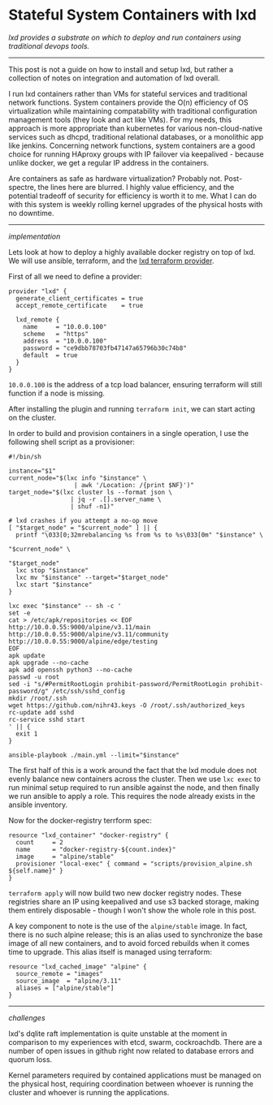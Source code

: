 # Stateful System Containers with lxd

_lxd provides a substrate on which to deploy and run containers using traditional devops tools._

---

This post is not a guide on how to install and setup lxd, but rather a collection of notes on integration and automation of lxd overall.

I run lxd containers rather than VMs for stateful services and traditional network functions.  System containers provide the O(n) efficiency of OS virtualization while maintaining compatability with traditional configuration management tools (they look and act like VMs).  For my needs, this approach is more appropriate than kubernetes for various non-cloud-native services such as dhcpd, traditional relational databases, or a monolithic app like jenkins.  Concerning network functions, system containers are a good choice for running HAproxy groups with IP failover via keepalived - because unlike docker, we get a regular IP address in the containers.

Are containers as safe as hardware virtualization?  Probably not.  Post-spectre, the lines here are blurred.  I highly value efficiency, and the potential tradeoff of security for efficiency is worth it to me.  What I can do with this system is weekly rolling kernel upgrades of the physical hosts with no downtime.

---

_implementation_

Lets look at how to deploy a highly available docker registry on top of lxd.  We will use ansible, terraform, and the [lxd terraform provider](https://github.com/sl1pm4t/terraform-provider-lxd).

First of all we need to define a provider:

```
provider "lxd" {
  generate_client_certificates = true
  accept_remote_certificate    = true

  lxd_remote {
    name     = "10.0.0.100"
    scheme   = "https"
    address  = "10.0.0.100"
    password = "ce9dbb78703fb47147a65796b30c74b8"
    default  = true
  }
}
```

`10.0.0.100` is the address of a tcp load balancer, ensuring terraform will still function if a node is missing.

After installing the plugin and running `terraform init`, we can start acting on the cluster.

In order to build and provision containers in a single operation, I use the following shell script as a provisioner:

```
#!/bin/sh

instance="$1"
current_node="$(lxc info "$instance" \
                  | awk '/Location: /{print $NF}')"
target_node="$(lxc cluster ls --format json \
                 | jq -r .[].server_name \
                 | shuf -n1)"

# lxd crashes if you attempt a no-op move
[ "$target_node" = "$current_node" ] || {
  printf "\033[0;32mrebalancing %s from %s to %s\033[0m" "$instance" \
                                                         "$current_node" \
                                                         "$target_node"
  lxc stop "$instance"
  lxc mv "$instance" --target="$target_node"
  lxc start "$instance"
}

lxc exec "$instance" -- sh -c '
set -e
cat > /etc/apk/repositories << EOF
http://10.0.0.55:9000/alpine/v3.11/main
http://10.0.0.55:9000/alpine/v3.11/community
http://10.0.0.55:9000/alpine/edge/testing
EOF
apk update
apk upgrade --no-cache
apk add openssh python3 --no-cache
passwd -u root
sed -i "s/#PermitRootLogin prohibit-password/PermitRootLogin prohibit-password/g" /etc/ssh/sshd_config
mkdir /root/.ssh
wget https://github.com/nihr43.keys -O /root/.ssh/authorized_keys
rc-update add sshd
rc-service sshd start
' || {
  exit 1
}

ansible-playbook ./main.yml --limit="$instance"
```

The first half of this is a work around the fact that the lxd module does not evenly balance new containers across the cluster.  Then we use `lxc exec` to run minimal setup required to run ansible against the node, and then finally we run ansible to apply a role.  This requires the node already exists in the ansible inventory.

Now for the docker-registry terrform spec:

```
resource "lxd_container" "docker-registry" {
  count     = 2
  name      = "docker-registry-${count.index}"
  image     = "alpine/stable"
  provisioner "local-exec" { command = "scripts/provision_alpine.sh ${self.name}" }
}
```

`terraform apply` will now build two new docker registry nodes.  These registries share an IP using keepalived and use s3 backed storage, making them entirely disposable - though I won't show the whole role in this post.

A key component to note is the use of the `alpine/stable` image.  In fact, there is no such alpine release; this is an alias used to synchronize the base image of all new containers, and to avoid forced rebuilds when it comes time to upgrade.  This alias itself is managed using terraform:

```
resource "lxd_cached_image" "alpine" {
  source_remote = "images"
  source_image  = "alpine/3.11"
  aliases = ["alpine/stable"]
}
```

---

_challenges_

lxd's dqlite raft implementation is quite unstable at the moment in comparison to my experiences with etcd, swarm, cockroachdb.  There are a number of open issues in github right now related to database errors and quorum loss.

Kernel parameters required by contained applications must be managed on the physical host, requiring coordination between whoever is running the cluster and whoever is running the applications.
